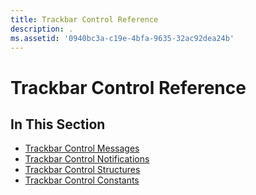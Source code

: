 ```yaml
---
title: Trackbar Control Reference
description: .
ms.assetid: '0940bc3a-c19e-4bfa-9635-32ac92dea24b'
---
```


# Trackbar Control Reference

## In This Section

-   [Trackbar Control Messages](bumper-trackbar-control-reference-messages.md)
-   [Trackbar Control Notifications](bumper-trackbar-control-reference-notifications.md)
-   [Trackbar Control Structures](trackbar-control-structures.md)
-   [Trackbar Control Constants](bumper-trackbar-control-reference-constants.md)

 

 




